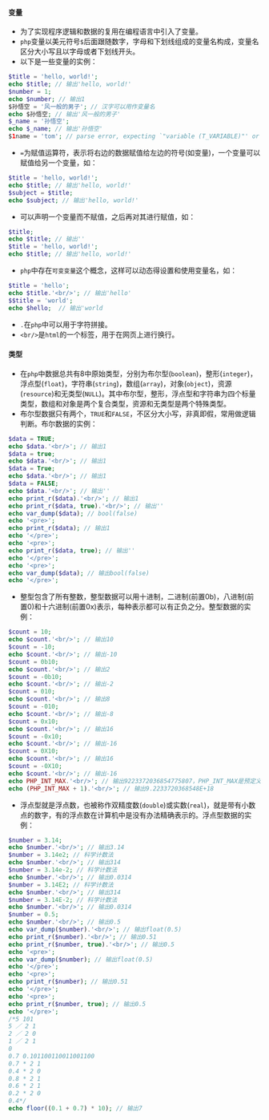 #### 变量
* 为了实现程序逻辑和数据的复用在编程语言中引入了变量。
* `php`变量以美元符号`$`后面跟随数字，字母和下划线组成的变量名构成，变量名区分大小写且以字母或者下划线开头。
* 以下是一些变量的实例：
```php
$title = 'hello, world!';
echo $title; // 输出'hello, world!'
$number = 1;
echo $number; // 输出1
$孙悟空 = '风一般的男子'; // 汉字可以用作变量名
echo $孙悟空; // 输出'风一般的男子'
$_name = '孙悟空';
echo $_name; // 输出'孙悟空'
$1name = 'tom'; // parse error, expecting `"variable (T_VARIABLE)"' or `'$''
```
* `=`为赋值运算符，表示将右边的数据赋值给左边的符号(如变量)，一个变量可以赋值给另一个变量，如：
```php
$title = 'hello, world!';
echo $title; // 输出'hello, world!'
$subject = $title;
echo $subject; // 输出'hello, world!'
```
* 可以声明一个变量而不赋值，之后再对其进行赋值，如：
```php
$title;
echo $title; // 输出''
$title = 'hello, world!';
echo $title; // 输出'hello, world!'
```
* `php`中存在`可变变量`这个概念，这样可以动态得设置和使用变量名，如：
```php
$title = 'hello';
echo $title.'<br/>'; // 输出'hello'
$$title = 'world';
echo $hello;  // 输出'world
```
* `.`在`php`中可以用于字符拼接。
* `<br/>`是`html`的一个标签，用于在网页上进行换行。

#### 类型
* 在`php`中数据总共有8中原始类型，分别为布尔型(`boolean`)，整形(`integer`)，浮点型(`float`)，字符串(`string`)，数组(`array`)，对象(`object`)，资源(`resource`)和无类型(`NULL`)。其中布尔型，整形，浮点型和字符串为四个标量类型，数组和对象是两个复合类型，资源和无类型是两个特殊类型。
* 布尔型数据只有两个，`TRUE`和`FALSE`，不区分大小写，非真即假，常用做逻辑判断。布尔数据的实例：
```php
$data = TRUE;
echo $data.'<br/>'; // 输出1
$data = true;
echo $data.'<br/>'; // 输出1
$data = True;
echo $data.'<br/>'; // 输出1
$data = FALSE;
echo $data.'<br/>'; // 输出''
echo print_r($data).'<br/>'; // 输出1
echo print_r($data, true).'<br/>'; // 输出''
echo var_dump($data); // bool(false)
echo '<pre>';
echo print_r($data); // 输出1
echo '</pre>';
echo '<pre>';
echo print_r($data, true); // 输出''
echo '</pre>';
echo '<pre>';
echo var_dump($data); // 输出bool(false)
echo '</pre>';
```
* 整型包含了所有整数，整型数据可以用十进制，二进制(前置0b)，八进制(前置0)和十六进制(前置0x)表示，每种表示都可以有正负之分。整型数据的实例：
```php
$count = 10;
echo $count.'<br/>'; // 输出10
$count = -10;
echo $count.'<br/>'; // 输出-10
$count = 0b10;
echo $count.'<br/>'; // 输出2
$count = -0b10;
echo $count.'<br/>'; // 输出-2
$count = 010;
echo $count.'<br/>'; // 输出8
$count = -010;
echo $count.'<br/>'; // 输出-8
$count = 0x10;
echo $count.'<br/>'; // 输出16
$count = -0x10;
echo $count.'<br/>'; // 输出-16
$count = 0X10;
echo $count.'<br/>'; // 输出16
$count = -0X10;
echo $count.'<br/>'; // 输出-16
echo PHP_INT_MAX.'<br/>'; // 输出9223372036854775807，PHP_INT_MAX是预定义常量，表示整型数最大值
echo (PHP_INT_MAX + 1).'<br/>'; // 输出9.2233720368548E+18
```
* 浮点型就是浮点数，也被称作双精度数(`double`)或实数(`real`)，就是带有小数点的数字，有的浮点数在计算机中是没有办法精确表示的。浮点型数据的实例：
```php
$number = 3.14;
echo $number.'<br/>'; // 输出3.14
$number = 3.14e2; // 科学计数法
echo $number.'<br/>'; // 输出314
$number = 3.14e-2; // 科学计数法
echo $number.'<br/>'; // 输出0.0314
$number = 3.14E2; // 科学计数法
echo $number.'<br/>'; // 输出314
$number = 3.14E-2; // 科学计数法
echo $number.'<br/>'; // 输出0.0314
$number = 0.5;
echo $number.'<br/>'; // 输出0.5
echo var_dump($number).'<br/>'; // 输出float(0.5)
echo print_r($number).'<br/>'; // 输出0.51
echo print_r($number, true).'<br/>'; // 输出0.5
echo '<pre>';
echo var_dump($number); // 输出float(0.5)
echo '</pre>';
echo '<pre>';
echo print_r($number); // 输出0.51
echo '</pre>';
echo '<pre>';
echo print_r($number, true); // 输出0.5
echo '</pre>';
/*5 101
5 ／ 2 1
2 ／ 2 0
1 ／ 2 1
0
0.7 0.101100110011001100
0.7 * 2 1
0.4 * 2 0
0.8 * 2 1
0.6 * 2 1
0.2 * 2 0
0.4*/
echo floor((0.1 + 0.7) * 10); // 输出7
```